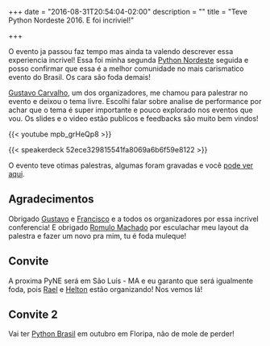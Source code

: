 +++
date = "2016-08-31T20:54:04-02:00"
description = ""
title = "Teve Python Nordeste 2016. E foi incriviel!"

+++

O evento ja passou faz tempo mas ainda ta valendo descrever essa experiencia
incrivel!  Essa foi minha segunda [Python Nordeste](http://2016.pythonnordeste.org/) seguida e posso confirmar que
essa é a melhor comunidade no mais carismatico evento do Brasil. Os cara são
foda demais!

[Gustavo Carvalho](https://twitter.com/gt_salles), um dos organizadores, me
chamou para palestrar no evento e deixou o tema livre. Escolhi falar sobre
analise de performance por achar que o tema é super importante e pouco
explorado nos eventos que vou. Os slides e o video estão publicos e feedbacks
são muito bem vindos!

{{< youtube mpb_grHeQp8 >}}

{{< speakerdeck 52ece329815541fa8069a6b6f59e8122 >}}

O evento teve otimas palestras, algumas foram gravadas e você [pode ver aqui](https://www.youtube.com/channel/UCEoNL-znrywHalaunyQrUBw).


## Agradecimentos

Obrigado [Gustavo](https://twitter.com/gt_salles) e [Francisco](https://twitter.com/__chicao__) e a todos os organizadores por essa incrivel
conferencia!  E obrigado [Romulo Machado](https://twitter.com/oromulomachado) por esculachar meu layout da palestra e
fazer um novo pra mim, tu é foda muleque!

## Convite

A proxima PyNE será em São Luís - MA e eu garanto que será igualmente foda,
pois [Rael](https://twitter.com/raelmax) e [Helton](https://twitter.com/heltonalves99) estão organizando! Nos vemos lá!

## Convite 2

Vai ter [Python Brasil](2016.pythonbrasil.org.br) em outubro em Floripa, não de mole de perder!
